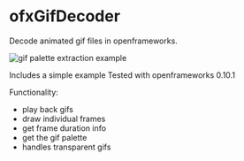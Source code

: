 # ofxGifDecoder

Decode animated gif files in openframeworks. 

![gif palette extraction example](http://ofxgif.jesusgollonet.com/img/gifdecoder.jpg)

Includes a simple example
Tested with openframeworks 0.10.1

Functionality:
- play back gifs 
- draw individual frames 
- get frame duration info
- get the gif palette
- handles transparent gifs
